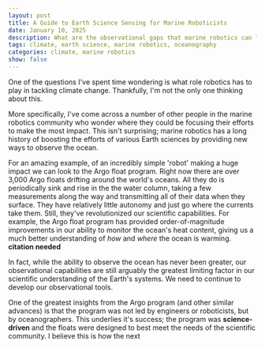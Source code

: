 ```yaml
---
layout: post
title: A Guide to Earth Science Sensing for Marine Roboticists
date: January 10, 2025
description: What are the observational gaps that marine robotics can look to fill?
tags: climate, earth science, marine robotics, oceanography
categories: climate, marine robotics
show: false
---
```


One of the questions I've spent time wondering is what role robotics has to play
in tackling climate change.  Thankfully, I'm not the only one thinking about
this.

More specifically, I've come across a number of other people in the marine
robotics community who wonder where they could be focusing their efforts to make
the most impact. This isn't surprising; marine robotics has a long history of
boosting the efforts of various Earth sciences by providing new ways to observe
the ocean.

For an amazing example, of an incredibly simple 'robot' making a huge impact we
can look to the Argo float program. Right now there are over 3,000 Argo floats
drifting around the world's oceans. All they do is periodically sink and rise in
the the water column, taking a few measurements along the way and transmitting
all of their data when they surface. They have relatively little autonomy and
just go where the currents take them. Still, they've revolutionized our
scientific capabilities. For example, the Argo float program has provided
order-of-magnitude improvements in our ability to monitor the ocean's heat
content, giving us a much better understanding of *how* and *where* the ocean is
warming.
**citation needed**

In fact, while the ability to observe the ocean has never been greater, our
observational capabilities are still arguably the greatest limiting factor in
our scientific understanding of the Earth's systems. We need to continue to develop
our observational tools.

One of the greatest insights from the Argo program (and other similar advances)
is that the program was not led by engineers or roboticists, but by oceanographers.
This underlies it's success; the program was **science-driven** and the floats
were designed to best meet the needs of the scientific community. I believe this
is how the next

